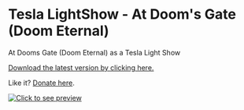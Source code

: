 # Tesla LightShow - At Doom's Gate (Doom Eternal)
At Dooms Gate (Doom Eternal) as a Tesla Light Show

[Download the latest version by clicking here.](https://github.com/RyanTheTechMan/Tesla-LightShow-AmongUs/releases/download/v1.0.0/Tesla-LightShow-At-Dooms-Gate-LightShow.zip)

Like it? [Donate here](https://paypal.me/ryanthetechman).

[![Click to see preview](https://img.youtube.com/vi/q8fim_sdoJA/0.jpg)](https://www.youtube.com/watch?v=q8fim_sdoJA)
